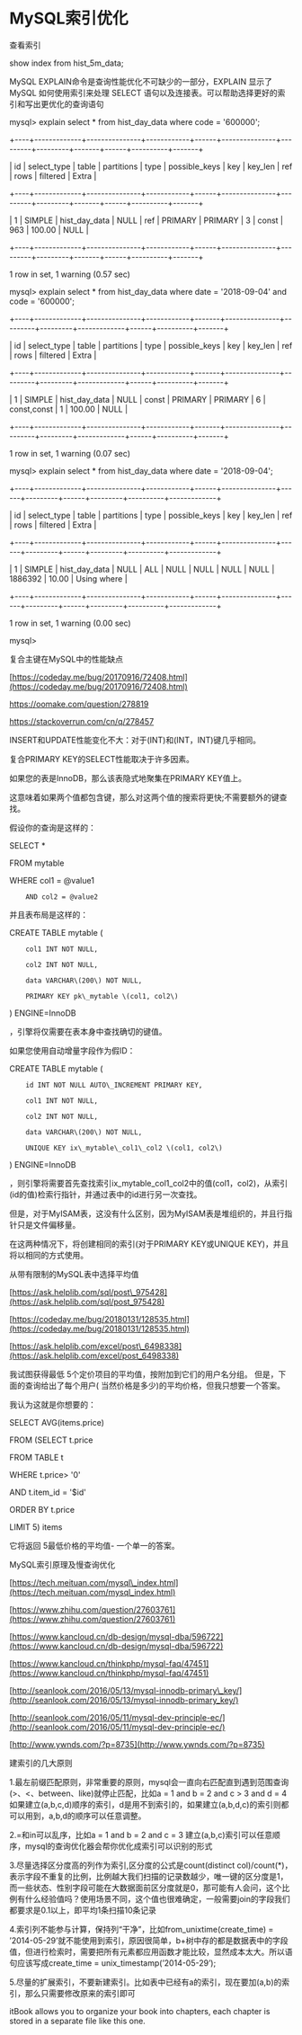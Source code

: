 # MySQL索引优化

查看索引

show index from hist\_5m\_data;

MySQL EXPLAIN命令是查询性能优化不可缺少的一部分，EXPLAIN 显示了 MySQL 如何使用索引来处理 SELECT 语句以及连接表。可以帮助选择更好的索引和写出更优化的查询语句

mysql&gt; explain select \* from hist\_day\_data where code = '600000';

+----+-------------+---------------+------------+------+---------------+---------+---------+-------+------+----------+-------+

\| id \| select\_type \| table         \| partitions \| type \| possible\_keys \| key     \| key\_len \| ref   \| rows \| filtered \| Extra \|

+----+-------------+---------------+------------+------+---------------+---------+---------+-------+------+----------+-------+

\|  1 \| SIMPLE      \| hist\_day\_data \| NULL       \| ref  \| PRIMARY       \| PRIMARY \| 3       \| const \|  963 \|   100.00 \| NULL  \|

+----+-------------+---------------+------------+------+---------------+---------+---------+-------+------+----------+-------+

1 row in set, 1 warning \(0.57 sec\)

mysql&gt; explain select \* from hist\_day\_data where date = '2018-09-04' and code = '600000';

+----+-------------+---------------+------------+-------+---------------+---------+---------+-------------+------+----------+-------+

\| id \| select\_type \| table         \| partitions \| type  \| possible\_keys \| key     \| key\_len \| ref         \| rows \| filtered \| Extra \|

+----+-------------+---------------+------------+-------+---------------+---------+---------+-------------+------+----------+-------+

\|  1 \| SIMPLE      \| hist\_day\_data \| NULL       \| const \| PRIMARY       \| PRIMARY \| 6       \| const,const \|    1 \|   100.00 \| NULL  \|

+----+-------------+---------------+------------+-------+---------------+---------+---------+-------------+------+----------+-------+

1 row in set, 1 warning \(0.07 sec\)

mysql&gt; explain select \* from hist\_day\_data where date = '2018-09-04';

+----+-------------+---------------+------------+------+---------------+------+---------+------+---------+----------+-------------+

\| id \| select\_type \| table         \| partitions \| type \| possible\_keys \| key  \| key\_len \| ref  \| rows    \| filtered \| Extra       \|

+----+-------------+---------------+------------+------+---------------+------+---------+------+---------+----------+-------------+

\|  1 \| SIMPLE      \| hist\_day\_data \| NULL       \| ALL  \| NULL          \| NULL \| NULL    \| NULL \| 1886392 \|    10.00 \| Using where \|

+----+-------------+---------------+------------+------+---------------+------+---------+------+---------+----------+-------------+

1 row in set, 1 warning \(0.00 sec\)

mysql&gt;

复合主键在MySQL中的性能缺点

[https://codeday.me/bug/20170916/72408.html](https://codeday.me/bug/20170916/72408.html)

https://oomake.com/question/278819

https://stackoverrun.com/cn/q/278457

INSERT和UPDATE性能变化不大：对于\(INT\)和\(INT，INT\)键几乎相同。

复合PRIMARY KEY的SELECT性能取决于许多因素。

如果您的表是InnoDB，那么该表隐式地聚集在PRIMARY KEY值上。

这意味着如果两个值都包含键，那么对这两个值的搜索将更快;不需要额外的键查找。

假设你的查询是这样的：

SELECT  \*

FROM    mytable

WHERE   col1 = @value1

```
    AND col2 = @value2
```

并且表布局是这样的：

CREATE TABLE mytable \(

```
    col1 INT NOT NULL,

    col2 INT NOT NULL,

    data VARCHAR\(200\) NOT NULL,

    PRIMARY KEY pk\_mytable \(col1, col2\)
```

\) ENGINE=InnoDB

，引擎将仅需要在表本身中查找确切的键值。

如果您使用自动增量字段作为假ID：

CREATE TABLE mytable \(

```
    id INT NOT NULL AUTO\_INCREMENT PRIMARY KEY,

    col1 INT NOT NULL,

    col2 INT NOT NULL,

    data VARCHAR\(200\) NOT NULL,

    UNIQUE KEY ix\_mytable\_col1\_col2 \(col1, col2\)
```

\) ENGINE=InnoDB

，则引擎将需要首先查找索引ix\_mytable\_col1\_col2中的值\(col1，col2\)，从索引\(id的值\)检索行指针，并通过表中的id进行另一次查找。

但是，对于MyISAM表，这没有什么区别，因为MyISAM表是堆组织的，并且行指针只是文件偏移量。

在这两种情况下，将创建相同的索引\(对于PRIMARY KEY或UNIQUE KEY\)，并且将以相同的方式使用。

从带有限制的MySQL表中选择平均值

[https://ask.helplib.com/sql/post\_975428](https://ask.helplib.com/sql/post_975428)

[https://codeday.me/bug/20180131/128535.html](https://codeday.me/bug/20180131/128535.html)

[https://ask.helplib.com/excel/post\_6498338](https://ask.helplib.com/excel/post_6498338)

我试图获得最低 5个定价项目的平均值，按附加到它们的用户名分组。 但是，下面的查询给出了每个用户\( 当然价格是多少\)的平均价格，但我只想要一个答案。

我认为这就是你想要的：

SELECT AVG\(items.price\)

FROM \(SELECT t.price

FROM TABLE t

WHERE t.price&gt; '0'

AND t.item\_id = '$id'

ORDER BY t.price

LIMIT 5\) items

它将返回 5最低价格的平均值- 一个单一的答案。

MySQL索引原理及慢查询优化

[https://tech.meituan.com/mysql\_index.html](https://tech.meituan.com/mysql_index.html)

[https://www.zhihu.com/question/27603761](https://www.zhihu.com/question/27603761)

[https://www.kancloud.cn/db-design/mysql-dba/596722](https://www.kancloud.cn/db-design/mysql-dba/596722)

[https://www.kancloud.cn/thinkphp/mysql-faq/47451](https://www.kancloud.cn/thinkphp/mysql-faq/47451)

[http://seanlook.com/2016/05/13/mysql-innodb-primary\_key/](http://seanlook.com/2016/05/13/mysql-innodb-primary_key/)

[http://seanlook.com/2016/05/11/mysql-dev-principle-ec/](http://seanlook.com/2016/05/11/mysql-dev-principle-ec/)

[http://www.ywnds.com/?p=8735](http://www.ywnds.com/?p=8735)

建索引的几大原则

1.最左前缀匹配原则，非常重要的原则，mysql会一直向右匹配直到遇到范围查询\(&gt;、&lt;、between、like\)就停止匹配，比如a = 1 and b = 2 and c &gt; 3 and d = 4 如果建立\(a,b,c,d\)顺序的索引，d是用不到索引的，如果建立\(a,b,d,c\)的索引则都可以用到，a,b,d的顺序可以任意调整。

2.=和in可以乱序，比如a = 1 and b = 2 and c = 3 建立\(a,b,c\)索引可以任意顺序，mysql的查询优化器会帮你优化成索引可以识别的形式

3.尽量选择区分度高的列作为索引,区分度的公式是count\(distinct col\)/count\(\*\)，表示字段不重复的比例，比例越大我们扫描的记录数越少，唯一键的区分度是1，而一些状态、性别字段可能在大数据面前区分度就是0，那可能有人会问，这个比例有什么经验值吗？使用场景不同，这个值也很难确定，一般需要join的字段我们都要求是0.1以上，即平均1条扫描10条记录

4.索引列不能参与计算，保持列“干净”，比如from\_unixtime\(create\_time\) = ’2014-05-29’就不能使用到索引，原因很简单，b+树中存的都是数据表中的字段值，但进行检索时，需要把所有元素都应用函数才能比较，显然成本太大。所以语句应该写成create\_time = unix\_timestamp\(’2014-05-29’\);

5.尽量的扩展索引，不要新建索引。比如表中已经有a的索引，现在要加\(a,b\)的索引，那么只需要修改原来的索引即可

itBook allows you to organize your book into chapters, each chapter is stored in a separate file like this one.

